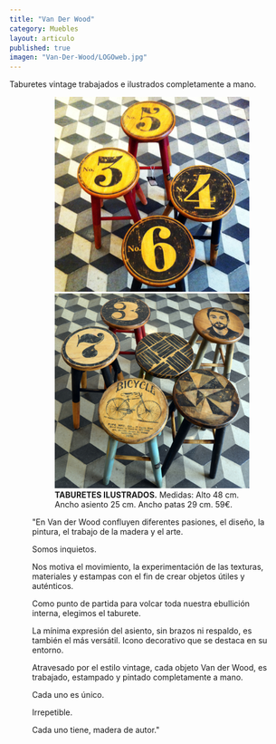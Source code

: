 ```yaml
---
title: "Van Der Wood"
category: Muebles
layout: articulo
published: true
imagen: "Van-Der-Wood/LOGOweb.jpg"
---
```


Taburetes vintage trabajados e ilustrados completamente a mano.


<figure class="half">
<figure>
	<a href="/images/Van-Der-Wood/Web2.jpg"><img src="/images/Van-Der-Wood/Web2.jpg" alt="Taburete ilustrado"></a>
	<a href="/images/Van-Der-Wood/TamburetsIG.jpg"><img src="/images/Van-Der-Wood/TamburetsIG.jpg" alt="Taburete ilustrado"></a>
<figcaption><b>TABURETES ILUSTRADOS.</b>
	Medidas: Alto 48 cm. Ancho asiento 25 cm. Ancho patas 29 cm. 59€.	
    </figcaption>
</figure>




"En Van der Wood confluyen diferentes pasiones, el diseño, la pintura, el trabajo de la madera y el arte.

Somos inquietos.

Nos motiva el movimiento, la experimentación de las texturas, materiales y estampas con el fin de crear objetos útiles y auténticos.

Como punto de partida para volcar toda nuestra ebullición interna, elegimos el taburete.

La mínima expresión del asiento, sin brazos ni respaldo, es también el más versátil. Icono decorativo que se destaca en su entorno.

Atravesado por el estilo vintage, cada objeto Van der Wood, es trabajado, estampado y pintado completamente a mano.

Cada uno es único.

Irrepetible.

Cada uno tiene, madera de autor."

